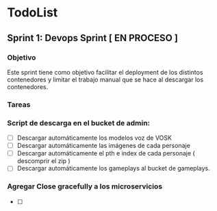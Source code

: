 # TodoList

## Sprint 1: Devops Sprint [ EN PROCESO ]

### Objetivo
Este sprint tiene como objetivo facilitar el deployment de los distintos contenedores y limitar el trabajo manual que se hace al descargar los contenedores.

### Tareas

### Script de descarga en el bucket de admin:
- [ ] Descargar automáticamente los modelos voz de VOSK
- [ ] Descargar automáticamente las imágenes de cada personaje
- [ ] Descargar automáticamente el pth e index de cada personaje ( descomprir el zip )
- [ ] Descargar automáticamente los gameplays al bucket de gameplays.

### Agregar Close gracefully a los microservicios
- [ ] 
 

